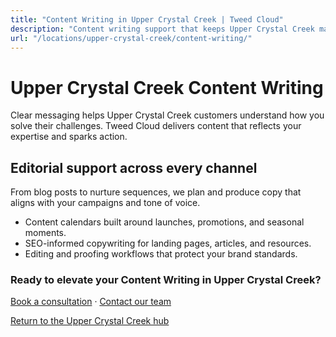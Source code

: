 ```yaml
---
title: "Content Writing in Upper Crystal Creek | Tweed Cloud"
description: "Content writing support that keeps Upper Crystal Creek marketing channels fresh."
url: "/locations/upper-crystal-creek/content-writing/"
---
```


# Upper Crystal Creek Content Writing

Clear messaging helps Upper Crystal Creek customers understand how you solve their challenges. Tweed Cloud delivers content that reflects your expertise and sparks action.

## Editorial support across every channel

From blog posts to nurture sequences, we plan and produce copy that aligns with your campaigns and tone of voice.

- Content calendars built around launches, promotions, and seasonal moments.
- SEO-informed copywriting for landing pages, articles, and resources.
- Editing and proofing workflows that protect your brand standards.

### Ready to elevate your Content Writing in Upper Crystal Creek?

[Book a consultation](/consultation/) · [Contact our team](/contact/)

[Return to the Upper Crystal Creek hub](/locations/upper-crystal-creek/)
